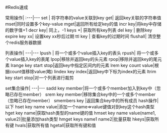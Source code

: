 #Redis速成

> 

常用操作|
:---|---
set | 将字符串的value关联到key
get| 返回key关联的字符串值
mset|同时设置多个key-value
mget|返回所有给定key的值
incr key|将key中存储的数字值+1
decr key| 同上，-1
keys *| 获取所有key列表
del key | 删除key
expire key xx| 设置key xx秒后过期
ttl key | 查看key的过期时间
flushall| 清空整个redis服务器数据

> 

列表操作|
---|---
lpush | 将一个或多个value插入key的表头
rpush| 将一个或多个value插入key的表尾
lpop|移除并返回key的头元素
rpop|移除并返回key的尾元素 
lrange key start stop|返回key中指定区间内的元素
lrem key count value|根据count值移除value(略)
lindex key index|返回key中下标为index的元素
ltrim key start stop|对一个列表进行裁剪


> 

set集合操作|
---|---
sadd key member|将一个或多个member加入到key中（忽略已存在member）
srem key member|移除集合key中的一个或多个member（忽略已存在member）
smembers key |返回集合key中的所有成员
hash操作|以下
hset key name value|添加一个name=>value键值对到key这个hash类型
hget key name|获取hash类型的name键的值
hmset key name value(name1, value2)|批量添加hash类型
hmget keys name1 name2|批量获取
hkeys|获取所有键
hvals|获取所有值
hgetall|获取所有键和值

